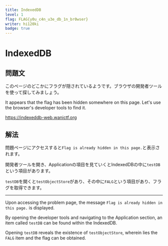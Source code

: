 ```yaml
---
title: IndexedDB
level: 1
flag: FLAG{y0u_c4n_u3e_db_1n_br0wser}
writer: hi120ki
badge: true
---
```


# IndexedDB

## 問題文

このページのどこかにフラグが隠されているようです。ブラウザの開発者ツールを使って探してみましょう。

It appears that the flag has been hidden somewhere on this page. Let's use the browser's developer tools to find it.

<https://indexeddb-web.wanictf.org>

## 解法

問題ページにアクセスすると`Flag is already hidden in this page.`と表示されます。

開発者ツールを開き、Applicationの項目を見ていくとIndexedDBの中に`testDB`という項目があります。

`testDB`を開くと`testObjectStore`があり、その中に`FALG`という項目があり、フラグを取得できます。

---

Upon accessing the problem page, the message `Flag is already hidden in this page.` is displayed.

By opening the developer tools and navigating to the Application section, an item called `testDB` can be found within the IndexedDB.

Opening `testDB` reveals the existence of `testObjectStore`, wherein lies the `FALG` item and the flag can be obtained.
